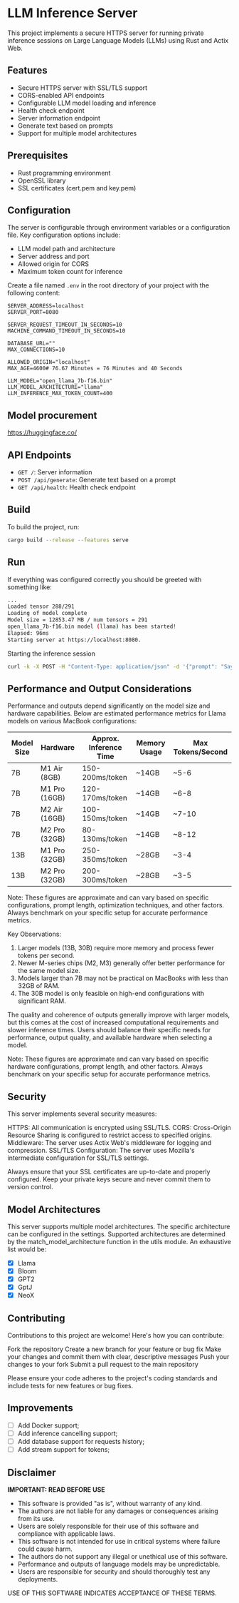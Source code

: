# LLM Inference Server

This project implements a secure HTTPS server for running private inference sessions on Large Language Models (LLMs) using Rust and Actix Web.

## Features

- Secure HTTPS server with SSL/TLS support
- CORS-enabled API endpoints
- Configurable LLM model loading and inference
- Health check endpoint
- Server information endpoint
- Generate text based on prompts
- Support for multiple model architectures

## Prerequisites

- Rust programming environment
- OpenSSL library
- SSL certificates (cert.pem and key.pem)

## Configuration

The server is configurable through environment variables or a configuration file. Key configuration options include:

- LLM model path and architecture
- Server address and port
- Allowed origin for CORS
- Maximum token count for inference

Create a file named `.env` in the root directory of your project with the following content:

```env
SERVER_ADDRESS=localhost
SERVER_PORT=8080

SERVER_REQUEST_TIMEOUT_IN_SECONDS=10
MACHINE_COMMAND_TIMEOUT_IN_SECONDS=10

DATABASE_URL=""
MAX_CONNECTIONS=10

ALLOWED_ORIGIN="localhost"
MAX_AGE=4600# 76.67 Minutes = 76 Minutes and 40 Seconds

LLM_MODEL="open_llama_7b-f16.bin"
LLM_MODEL_ARCHITECTURE="llama"
LLM_INFERENCE_MAX_TOKEN_COUNT=400
```

## Model procurement

https://huggingface.co/

## API Endpoints

- `GET /`: Server information
- `POST /api/generate`: Generate text based on a prompt
- `GET /api/health`: Health check endpoint

## Build

To build the project, run:

```bash
cargo build --release --features serve
```


## Run

If everything was configured correctly you should be greeted with something like:

```bash
...
Loaded tensor 288/291
Loading of model complete
Model size = 12853.47 MB / num tensors = 291
open_llama_7b-f16.bin model (llama) has been started!
Elapsed: 96ms
Starting server at https://localhost:8080.
```

Starting the inference session

```bash
curl -k -X POST -H "Content-Type: application/json" -d '{"prompt": "Say hello!"}' https://localhost:8080/api/generate
```

## Performance and Output Considerations

Performance and outputs depend significantly on the model size and hardware capabilities. 
Below are estimated performance metrics for Llama models on various MacBook configurations:

| Model Size | Hardware      | Approx. Inference Time | Memory Usage | Max Tokens/Second |
|------------|---------------|------------------------|--------------|-------------------|
| 7B         | M1 Air (8GB)  | 150-200ms/token        | ~14GB        | ~5-6              |
| 7B         | M1 Pro (16GB) | 120-170ms/token        | ~14GB        | ~6-8              |
| 7B         | M2 Air (16GB) | 100-150ms/token        | ~14GB        | ~7-10             |
| 7B         | M2 Pro (32GB) | 80-130ms/token         | ~14GB        | ~8-12             |
| 13B        | M1 Pro (32GB) | 250-350ms/token        | ~28GB        | ~3-4              |
| 13B        | M2 Pro (32GB) | 200-300ms/token        | ~28GB        | ~3-5              |


Note: These figures are approximate and can vary based on specific configurations, prompt length, optimization techniques, and other factors. Always benchmark on your specific setup for accurate performance metrics.

Key Observations:
1. Larger models (13B, 30B) require more memory and process fewer tokens per second.
2. Newer M-series chips (M2, M3) generally offer better performance for the same model size.
3. Models larger than 7B may not be practical on MacBooks with less than 32GB of RAM.
4. The 30B model is only feasible on high-end configurations with significant RAM.

The quality and coherence of outputs generally improve with larger models, but this comes at the cost of increased computational requirements and slower inference times. Users should balance their specific needs for performance, output quality, and available hardware when selecting a model.

Note: These figures are approximate and can vary based on specific hardware configurations, prompt length, and other factors. Always benchmark on your specific setup for accurate performance metrics.

## Security
This server implements several security measures:

HTTPS: All communication is encrypted using SSL/TLS.
CORS: Cross-Origin Resource Sharing is configured to restrict access to specified origins.
Middleware: The server uses Actix Web's middleware for logging and compression.
SSL/TLS Configuration: The server uses Mozilla's intermediate configuration for SSL/TLS settings.

Always ensure that your SSL certificates are up-to-date and properly configured. Keep your private keys secure and never commit them to version control.

## Model Architectures
This server supports multiple model architectures.
The specific architecture can be configured in the settings. 
Supported architectures are determined by the match_model_architecture function in the utils module.
An exhaustive list would be:

- [x] Llama
- [x] Bloom
- [x] GPT2
- [x] GptJ
- [x] NeoX

## Contributing
Contributions to this project are welcome! Here's how you can contribute:

Fork the repository
Create a new branch for your feature or bug fix
Make your changes and commit them with clear, descriptive messages
Push your changes to your fork
Submit a pull request to the main repository

Please ensure your code adheres to the project's coding standards and include tests for new features or bug fixes.

## Improvements

- [ ] Add Docker support;
- [ ] Add inference cancelling support;
- [ ] Add database support for requests history;
- [ ] Add stream support for tokens;

## Disclaimer

**IMPORTANT: READ BEFORE USE**

- This software is provided "as is", without warranty of any kind.
- The authors are not liable for any damages or consequences arising from its use.
- Users are solely responsible for their use of this software and compliance with applicable laws.
- This software is not intended for use in critical systems where failure could cause harm.
- The authors do not support any illegal or unethical use of this software.
- Performance and outputs of language models may be unpredictable.
- Users are responsible for security and should thoroughly test any deployments.

USE OF THIS SOFTWARE INDICATES ACCEPTANCE OF THESE TERMS.